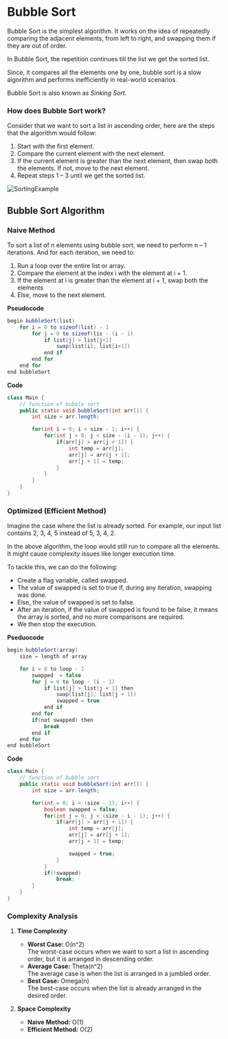 # Bubble Sort
Bubble Sort is the simplest algorithm. It works on the idea of repeatedly comparing the adjacent elements, from left to right, and swapping them if they are out of order.

In Bubble Sort, the repetition continues till the list we get the sorted list.

Since, it compares all the elements one by one, bubble sort is a slow algorithm and performs inefficiently in real-world scenarios.

Bubble Sort is also known as *Sinking Sort*.

### How does Bubble Sort work?
Consider that we want to sort a list in ascending order, here are the steps that the algorithm would follow:

1. Start with the first element.
2. Compare the current element with the next element.
3. If the current element is greater than the next element, then swap both the elements. If not, move to the next element.
4. Repeat steps 1 – 3 until we get the sorted list. 

![SortingExample](../../../Images/sorting1.png)

## Bubble Sort Algorithm

### Naive Method
To sort a list of n elements using bubble sort, we need to perform n – 1 iterations. And for each iteration, we need to:

1. Run a loop over the entire list or array.
2. Compare the element at the index i with the element at i + 1.
3. If the element at i is greater than the element at i + 1, swap both the elements
4. Else, move to the next element.

**Pseudocode** <br/>
```java
begin bubbleSort(list)
    for i = 0 to sizeof(list) - 1
        for j = 0 to sizeof(lis - (i - 1)
            if list[j] > list[j+1]
                swap(list[i], list[i+1])
            end if
        end for
    end for
end bubbleSort
```

**Code** <br/>
```java
class Main {
    // function of bubble sort
    public static void bubbleSort(int arr[]) {
        int size = arr.length;

        for(int i = 0; i < size - 1; i++) {
            for(int j = 0; j < size - (i - 1); j++) {
                if(arr[j] > arr[j + 1]) {
                    int temp = arr[j];
                    arr[j] = arr[j + 1];
                    arr[j + 1] = temp;
                }
            }
        }
    }
}
```

### Optimized (Efficient Method)
Imagine the case where the list is already sorted. For example, our input list contains 2, 3, 4, 5 instead of 5, 3, 4, 2.

In the above algorithm, the loop would still run to compare all the elements. It might cause complexity issues like longer execution time.

To tackle this, we can do the following:
- Create a flag variable, called swapped.
- The value of swapped is set to true if, during any iteration, swapping was done.
- Else, the value of swapped is set to false.
- After an iteration, if the value of swapped is found to be false, it means the array is sorted, and no more comparisons are required.
- We then stop the execution.

**Pseduocode** <br/>
```java
begin bubbleSort(array) 
    size = length of array

    for i = 0 to loop - 1
        swapped  = false
        for j = 0 to loop - (i - 1)
            if list[j] > list[j + 1] then
                swap(list[j], list[j + 1])
                swapped = true
            end if
        end for
        if(not swapped) then
            break
        end if
    end for
end bubbleSort
```

**Code** <br/>
```java
class Main {
    // function of bubble sort
    public static void bubbleSort(int arr[]) {
        int size = arr.length;

        for(int = 0; i < (size - 1); i++) {
            boolean swapped = false;
            for(int j = 0; j < (size - i - 1); j++) {
                if(arr[j] > arr[j + 1]) {
                    int temp = arr[j];
                    arr[j] = arr[j + 1];
                    arr[j + 1] = temp;

                    swapped = true;
                }
            }
            if(!swapped)
                break;
        }
    }
}
```

### Complexity Analysis
1. **Time Complexity**
    - **Worst Case:** O(n^2) <br/>
        The worst-case occurs when we want to sort a list in ascending order, but it is arranged in descending order.
    - **Average Case:** Theta(n^2) <br/>
        The average case is when the list is arranged in a jumbled order.
    - **Best Case:** Omega(n) <br/>
        The best-case occurs when the list is already arranged in the desired order.

2. **Space Complexity**
    - **Naive Method:** O(1)
    - **Efficient Method:** O(2)
